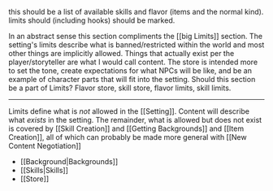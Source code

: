 this should be a list of available skills and flavor (items and the normal kind).
limits should (including hooks) should be marked.

In an abstract sense this section compliments the [[big Limits]] section. The setting's limits describe what is banned/restricted within the world and most other things are implicitly allowed. Things that actually exist per the player/storyteller are what I would call content. The store is intended more to set the tone, create expectations for what NPCs will be like, and be an example of character parts that will fit into the setting. Should this section be a part of Limits? Flavor store, skill store, flavor limits, skill limits.

---

Limits define what is *not* allowed in the [[Setting]]. Content will describe what *exists* in the setting. The remainder, what is allowed but does not exist is covered by [[Skill Creation]] and [[Getting Backgrounds]] and [[Item Creation]], all of which can probably be made more general with [[New Content Negotiation]]
- [[Background|Backgrounds]]
- [[Skills|Skills]]
- [[Store]]